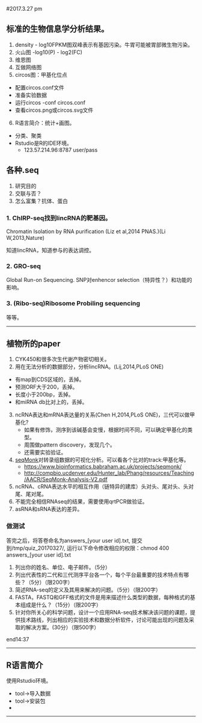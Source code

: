 #2017.3.27 pm

## 标准的生物信息学分析结果。

1. density - log10FPKM图双峰表示有基因污染。牛胃可能被胃部微生物污染。
2. 火山图 -log10(P) - log2(FC)
3. 维恩图
4. 互做网络图
5. circos图：甲基化位点
  - 配置circos.conf文件
  - 准备实验数据
  - 运行circos -conf circos.conf
  - 查看circos.png或circos.svg文件
6. R语言简介：统计+画图。
  - 分类、聚类
  - Rstudio是R的IDE环境。
    * 123.57.214.96:8787 user/pass

## 各种.seq
1. 研究目的
2. 交联与否？
3. 怎么富集？抗体、蛋白


### 1. ChIRP-seq找到lincRNA的靶基因。
Chromatin Isolation by RNA purification
 (Liz et al,2014 PNAS.)(Li W,2013,Nature)

知道lincRNA，知道参与的表达调控。

### 2. GRO-seq
Global Run-on Sequencing.
SNP对enhencor selection（特异性？）和功能的影响。

### 3. (Ribo-seq)Ribosome Probiling sequencing

等等。

---
## 植物所的paper

1. CYK450和很多次生代谢产物密切相关。
2. 用在无法分析的数据部分，分析lincRNA。(Lij,2014,PLoS ONE)
  - 有map到CDS区域的，丢掉。
  - 预测ORF大于200，丢掉。
  - 长度小于200bp，丢掉。
  - 和miRNA db比对上的，丢掉。
3. ncRNA表达和mRNA表达量的关系(Chen H,2014,PLoS ONE)，三代可以做甲基化?
    - 如果有修饰，测序到该碱基会变慢，根据时间不同，可以确定甲基化的类型。
    - 周围做pattern discovery，发现几个。
    - 还需要实验验证。
4. [seqMonk]()对转录组数据的可视化分析。可以看各个比对的track:甲基化等。
    - https://www.bioinformatics.babraham.ac.uk/projects/seqmonk/
    - http://compbio.ucdenver.edu/Hunter_lab/Phang/resources/Teaching/AACR/SeqMonk-Analysis-V2.pdf
5. ncRNA、cRNA表达水平的相互作用（链特异的建库）头对头、尾对头、头对尾、尾对尾。
6. 不能完全相信RNAseq的结果，需要使用qrtPCR做验证。
7. asRNA和sRNA表达的差异。


### 做测试
答完之后，将答卷命名为answers_[your user id].txt, 提交到/tmp/quiz_20170327/, 运行以下命令修改相应的权限：chmod 400 answers_[your user id].txt

1. 列出你的姓名、单位、电子邮件。（5分）
2. 列出代表性的二代和三代测序平台各一个，每个平台最重要的技术特点有哪些？（5分）（限200字）
3. 简述RNA-seq的定义及其用来解决的问题。（5分）（限200字）
4. FASTA，FASTQ和GFF格式的文件是用来描述什么类型的数据，每种格式的基本组成是什么？（15分）（限200字）
5. 针对你所关心的科学问题，设计一个应用RNA-seq技术解决该问题的课题，提供技术路线，列出相应的实验技术和数据分析软件，讨论可能出现的问题及采取的解决方案。(30分）（限500字）

end14:37

---

## R语言简介
使用Rstudio环境。
 - tool->导入数据
 - tool->安装包
 -

---------
